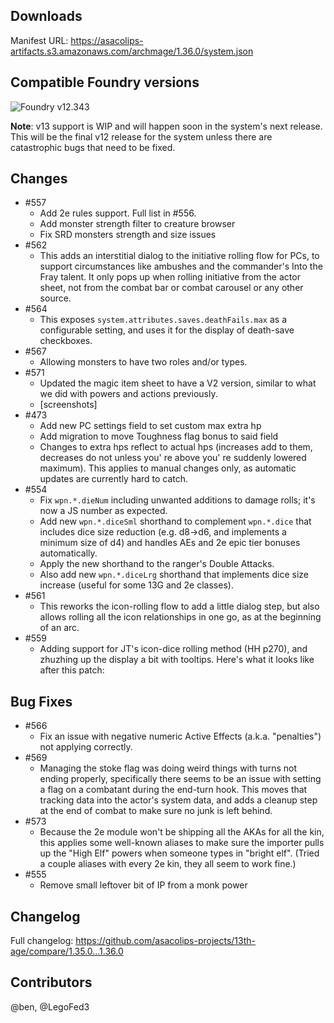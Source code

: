 ## Downloads

Manifest URL: https://asacolips-artifacts.s3.amazonaws.com/archmage/1.36.0/system.json

## Compatible Foundry versions

![Foundry v12.343](https://img.shields.io/badge/Foundry-v12.343-green)

**Note**: v13 support is WIP and will happen soon in the system's next release. This will be the final v12 release for the system unless there are catastrophic bugs that need to be fixed.

## Changes
- #557
  - Add 2e rules support. Full list in #556.
  - Add monster strength filter to creature browser
  - Fix SRD monsters strength and size issues
- #562
  - This adds an interstitial dialog to the initiative rolling flow for PCs, to support circumstances like ambushes and the commander's Into the Fray talent. It only pops up when rolling initiative from the actor sheet, not from the combat bar or combat carousel or any other source.
- #564
  - This exposes `system.attributes.saves.deathFails.max` as a configurable setting, and uses it for the display of death-save checkboxes.
- #567
  - Allowing monsters to have two roles and/or types.
- #571
  - Updated the magic item sheet to have a V2 version, similar to what we did with powers and actions previously.
  - [screenshots]
- #473
  - Add new PC settings field to set custom max extra hp
  - Add migration to move Toughness flag bonus to said field
  - Changes to extra hps reflect to actual hps (increases add to them, decreases do not unless you' re above you' re suddenly lowered maximum). This applies to manual changes only, as automatic updates are currently hard to catch.
- #554
  - Fix `wpn.*.dieNum` including unwanted additions to damage rolls; it's now a JS number as expected.
  - Add new `wpn.*.diceSml` shorthand to complement `wpn.*.dice` that includes dice size reduction (e.g. d8->d6, and implements a minimum size of d4) and handles AEs and 2e epic tier bonuses automatically.
  - Apply the new shorthand to the ranger's Double Attacks.
  - Also add new `wpn.*.diceLrg` shorthand that implements dice size increase (useful for some 13G and 2e classes).
- #561
  - This reworks the icon-rolling flow to add a little dialog step, but also allows rolling all the icon relationships in one go, as at the beginning of an arc.
- #559
  - Adding support for JT's icon-dice rolling method (HH p270), and zhuzhing up the display a bit with tooltips. Here's what it looks like after this patch:

## Bug Fixes
- #566
  - Fix an issue with negative numeric Active Effects (a.k.a. "penalties") not applying correctly.
- #569
  - Managing the stoke flag was doing weird things with turns not ending properly, specifically there seems to be an issue with setting a flag on a combatant during the end-turn hook. This moves that tracking data into the actor's system data, and adds a cleanup step at the end of combat to make sure no junk is left behind.
- #573
  - Because the 2e module won't be shipping all the AKAs for all the kin, this applies some well-known aliases to make sure the importer pulls up the "High Elf" powers when someone types in "bright elf". (Tried a couple aliases with every 2e kin, they all seem to work fine.)
- #555
  - Remove small leftover bit of IP from a monk power

## Changelog

Full changelog: https://github.com/asacolips-projects/13th-age/compare/1.35.0...1.36.0

## Contributors

@ben, @LegoFed3
